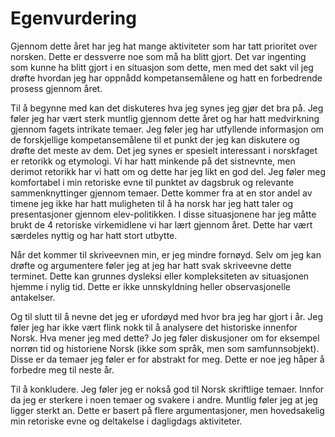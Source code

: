 # Egenvurdering

Gjennom dette året har jeg hat mange aktiviteter som har tatt prioritet over norsken. Dette er dessverre noe som må ha blitt gjort. Det var ingenting som kunne ha blitt gjort i en situasjon som dette, men med det sakt vil jeg drøfte hvordan jeg har oppnådd kompetansemålene og hatt en forbedrende prosess gjennom året.

Til å begynne med kan det diskuteres hva jeg synes jeg gjør det bra på. Jeg føler jeg har vært sterk muntlig gjennom dette året og har hatt medvirkning gjennom fagets intrikate temaer. Jeg føler jeg har utfyllende informasjon om de forskjellige kompetansemålene til et punkt der jeg kan diskutere og drøfte det meste av dem. Det jeg synes er spesielt interessant i norskfaget er retorikk og etymologi. Vi har hatt minkende på det sistnevnte, men derimot retorikk har vi hatt om og dette har jeg likt en god del. Jeg føler meg komfortabel i min retoriske evne til punktet av dagsbruk og relevante sammenknyttinger gjennom temaer. Dette kommer fra at en stor andel av timene jeg ikke har hatt muligheten til å ha norsk har jeg hatt taler og presentasjoner gjennom elev-politikken. I disse situasjonene har jeg måtte brukt de 4 retoriske virkemidlene vi har lært gjennom året. Dette har vært særdeles nyttig og har hatt stort utbytte.

Når det kommer til skriveevnen min, er jeg mindre fornøyd. Selv om jeg kan drøfte og argumentere føler jeg at jeg har hatt svak skriveevne dette terminet. Dette kan grunnes dysleksi eller kompleksiteten av situasjonen hjemme i nylig tid. Dette er ikke unnskyldning heller observasjonelle antakelser.

Og til slutt til å nevne det jeg er ufordøyd med hvor bra jeg har gjort i år. Jeg føler jeg har ikke vært flink nokk til å analysere det historiske innenfor Norsk. Hva mener jeg med dette? Jo jeg føler diskusjoner om for eksempel norrøn tid og historiene Norsk (ikke som språk, men som samfunnsobjekt). Disse er da temaer jeg føler er for abstrakt for meg. Dette er noe jeg håper å forbedre meg til neste år. 

Til å konkludere. Jeg føler jeg er nokså god til Norsk skriftlige temaer. Innfor da jeg er sterkere i noen temaer og svakere i andre. Muntlig føler jeg at jeg ligger sterkt an. Dette er basert på flere argumentasjoner, men hovedsakelig min retoriske evne og deltakelse i dagligdags aktiviteter.
